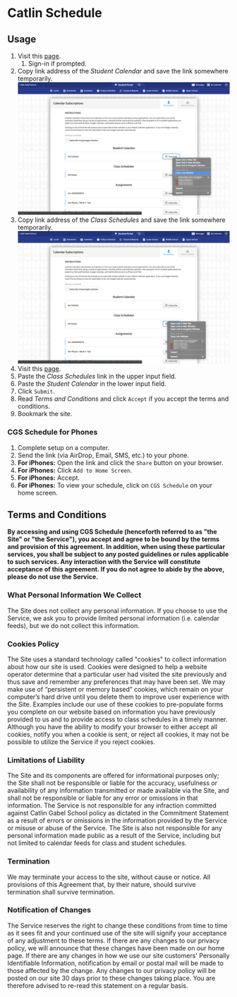 # Catlin Schedule
## Usage
1. Visit this [page](https://portals.veracross.com/catlin/student/calendar/subscribe/mine).
	1. Sign-in if prompted.
2. Copy link address of the *Student Calendar* and save the link somewhere temporarily.
![student-veracross](./images/student-veracross.png)
3. Copy link address of the *Class Schedules* and save the link somewhere temporarily.
 ![class-veracross](./images/class-veracross.png)
3. Visit this [page](https://cgscomwww.catlin.edu/pengt/catlin-schedule/index.php).
4. Paste the *Class Schedules* link in the upper input field.
5. Paste the *Student Calendar* in the lower input field.
6. Click `Submit`.
7. Read *Terms and Conditions* and click `Accept` if you accept the terms and conditions.
9. Bookmark the site.

### CGS Schedule for Phones
1. Complete setup on a computer.
2. Send the link (via AirDrop, Email, SMS, etc.) to your phone.
3. **For iPhones:** Open the link and click the `Share` button on your browser.
4. **For iPhones:** Click `Add to Home Screen`.
5. **For iPhones:** Accept.
6. **For iPhones:** To view your schedule, click on `CGS Schedule` on your home screen.


## Terms and Conditions
**By accessing and using CGS Schedule (henceforth referred to as "the Site" or "the Service"), you accept and agree to be bound by the terms and provision of this agreement. In addition, when using these particular services, you shall be subject to any posted guidelines or rules applicable to such services. Any interaction with the Service will constitute acceptance of this agreement. If you do not agree to abide by the above, please do not use the Service.**

### What Personal Information We Collect
The Site does not collect any personal information. If you choose to use the Service, we ask you to provide limited personal information (i.e. calendar feeds), but we do not collect this information.

### Cookies Policy
The Site uses a standard technology called "cookies" to collect information about how our site is used. Cookies were designed to help a website operator determine that a particular user had visited the site previously and thus save and remember any preferences that may have been set. We may make use of “persistent or memory based” cookies, which remain on your computer’s hard drive until you delete them to improve user experience with the Site. Examples include our use of these cookies to pre-populate forms you complete on our website based on information you have previously provided to us and to provide access to class schedules in a timely manner. Although you have the ability to modify your browser to either accept all cookies, notify you when a cookie is sent, or reject all cookies, it may not be possible to utilize the Service if you reject cookies.

### Limitations of Liability
The Site and its components are offered for informational purposes only; the Site shall not be responsible or liable for the accuracy, usefulness or availability of any information transmitted or made available via the Site, and shall not be responsible or liable for any error or omissions in that information. The Service is not responsible for any infraction committed against Catlin Gabel School policy as dictated in the Commitment Statement as a result of errors or omissions in the information provided by the Service or misuse or abuse of the Service. The Site is also not responsible for any personal information made public as a result of the Service, including but not limited to calendar feeds for class and student schedules.

### Termination
We may terminate your access to the site, without cause or notice. All provisions of this Agreement that, by their nature, should survive termination shall survive termination. 

### Notification of Changes
The Service reserves the right to change these conditions from time to time as it sees fit and your continued use of the site will signify your acceptance of any adjustment to these terms. If there are any changes to our privacy policy, we will announce that these changes have been made on our home page. If there are any changes in how we use our site customers' Personally Identifiable Information, notification by email or postal mail will be made to those affected by the change. Any changes to our privacy policy will be posted on our site 30 days prior to these changes taking place. You are therefore advised to re-read this statement on a regular basis.

